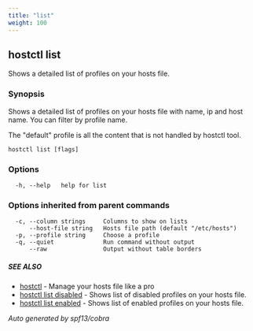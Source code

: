 ```yaml
---
title: "list"
weight: 100
---
```


## hostctl list

Shows a detailed list of profiles on your hosts file.

### Synopsis


Shows a detailed list of profiles on your hosts file with name, ip and host name.
You can filter by profile name.

The "default" profile is all the content that is not handled by hostctl tool.


```
hostctl list [flags]
```

### Options

```
  -h, --help   help for list
```

### Options inherited from parent commands

```
  -c, --column strings     Columns to show on lists
      --host-file string   Hosts file path (default "/etc/hosts")
  -p, --profile string     Choose a profile
  -q, --quiet              Run command without output
      --raw                Output without table borders
```

##### SEE ALSO

* [hostctl](/docs/cli-usage/hostctl)	 - Manage your hosts file like a pro
* [hostctl list disabled](/docs/cli-usage/list_disabled)	 - Shows list of disabled profiles on your hosts file.
* [hostctl list enabled](/docs/cli-usage/list_enabled)	 - Shows list of enabled profiles on your hosts file.

*Auto generated by spf13/cobra*
